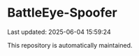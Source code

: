 # BattleEye-Spoofer

Last updated: 2025-06-04 15:59:24

This repository is automatically maintained.
